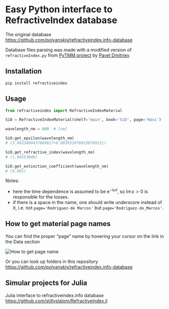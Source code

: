 # Easy Python interface to RefractiveIndex database

The original database<br>
https://github.com/polyanskiy/refractiveindex.info-database

Database files parsing was made with a modified version of `refractiveIndex.py` from [PyTMM project](https://github.com/kitchenknif/PyTMM) by [Pavel Dmitriev](https://github.com/kitchenknif).

## Installation

```
pip install refractiveindex
```

## Usage


```python
from refractiveindex import RefractiveIndexMaterial

SiO = RefractiveIndexMaterial(shelf='main', book='SiO', page='Hass')

wavelength_nm = 600  # [nm]

SiO.get_epsilon(wavelength_nm)
# (3.8633404437869827+0.003931076923076923j)

SiO.get_refractive_index(wavelength_nm)
# (1.96553846)

SiO.get_extinction_coefficient(wavelength_nm)
# (0.001)
```

Notes: 
- here the time dependence is assumed to be $\mathrm{e}^{-\mathrm{i} \omega t}$, so $\operatorname{Im}\varepsilon > 0$ is responsible for the losses.
- if there is a space in the name, one should write underscore instead of it, i.e. not `page='Rodriguez-de Marcos'` but `page='Rodriguez-de_Marcos'`.


## How to get material page names

You can find the proper “page” name by hovering your cursor on the link in the Data section

![How to get page name](./fig/link.png)

Or you can look up folders in this repository<br>
https://github.com/polyanskiy/refractiveindex.info-database

## Simular projects for Julia

Julia interface to refractiveindex.info database<br>
https://github.com/stillyslalom/RefractiveIndex.jl
